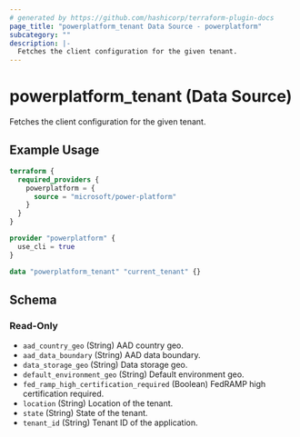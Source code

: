 ```yaml
---
# generated by https://github.com/hashicorp/terraform-plugin-docs
page_title: "powerplatform_tenant Data Source - powerplatform"
subcategory: ""
description: |-
  Fetches the client configuration for the given tenant.
---
```


# powerplatform_tenant (Data Source)

Fetches the client configuration for the given tenant.

## Example Usage

```terraform
terraform {
  required_providers {
    powerplatform = {
      source = "microsoft/power-platform"
    }
  }
}

provider "powerplatform" {
  use_cli = true
}

data "powerplatform_tenant" "current_tenant" {}
```

<!-- schema generated by tfplugindocs -->
## Schema

### Read-Only

- `aad_country_geo` (String) AAD country geo.
- `aad_data_boundary` (String) AAD data boundary.
- `data_storage_geo` (String) Data storage geo.
- `default_environment_geo` (String) Default environment geo.
- `fed_ramp_high_certification_required` (Boolean) FedRAMP high certification required.
- `location` (String) Location of the tenant.
- `state` (String) State of the tenant.
- `tenant_id` (String) Tenant ID of the application.
